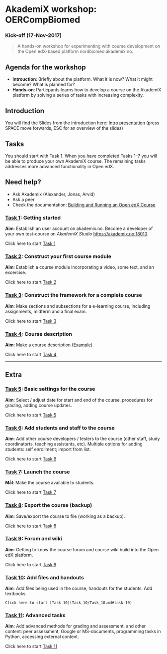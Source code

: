 # AkademiX workshop: OERCompBiomed
### Kick-off   (17-Nov-2017)

> A hands-on workshop for experimenting with course development on the Open edX-based platform nordbiomed.akademix.no.

## Agenda for the workshop

  * **Introuction**: Briefly about the platform. What it is now? What it might become? What is planned for?
  * **Hands-on**: Particpants learns how to develop a course on the AkademiX platform by solving a series of tasks with increasing complexity. 

## Introduction
You will find the Slides from the introduction here: [Intro presentation](http://alexander.lundervold.com/slides/AkademiX-workshop-OERCompBiomed/present_OERCompBiomed_kickoff.html) (press SPACE move forwards, ESC for an overview of the slides)

## Tasks
You should start with Task 1. When you have completed Tasks 1–7 you will be able to produce your own AkademiX course.
The remaining tasks addresses more advanced functionality in Open edX.

## Need help?
   * Ask Akademix (Alexander, Jonas, Arvid)
   * Ask a peer
   * Check the documentation: [Building and Running an Open edX Course](http://edx.readthedocs.io/projects/open-edx-building-and-running-a-course/en/open-release-eucalyptus.master)

### [Task 1](Task_1/Task_1.md#task-1): Getting started
  **Aim**: Establish an user account on akademix.no. Become a developer of your own test-course on *AkademiX Studio* https://akademix.no:18010.
  
  Click here to start [Task 1](Task_1/Task_1.md#task-1)

### [Task 2](Task_2/Task_2.md#task-2): Construct your first course module
  **Aim**: Establish a course module incorporating a video, some text, and an excercise.

  Click here to start [Task 2](Task_2/Task_2.md#task-2)
  
### [Task 3](Task_3/Task_3.md#task-3): Construct the framework for a complete course
  **Aim**: Make sections and subsections for a e-learning course, including assignments, midterm and a final exam.

  Click here to start [Task 3](Task_3/Task_3.md#task-3)

### [Task 4](Task_4/Task_4.md#task-4): Course description
  **Aim**: Make a course description ([Example](https://beta.akademix.no/courses/course-v1:UiBx+ELMED219+January_Elective/about)). 

  Click here to start [Task 4](Task_4/Task_4.md#task-4)


---

## Extra 

### [Task 5](Task_5/Task_5.md#task-5): Basic settings for the course
  **Aim**: Select / adjust date for start and end of the course, procedures for grading, adding course updates.

  Click here to start [Task 5](Task_5/Task_5.md#task-5)

### [Task 6](Task_6/Task_6.md#task-6): Add students and staff to the course
  **Aim**: Add other course developers / testers to the course  (other staff, study coordinatorts, teaching assistants,  etc). Multiple options for adding students: self enrollment; import from list. 

  Click here to start [Task 6](Task_6/Task_6.md#task-6)

### [Task 7](Task_7/Task_7.md#task-7): Launch the course
  **Mål**: Make the course available to students. 

  Click here to start [Task 7](Task_7/Task_7.md#task-7)

### [Task 8](Task_8/Task_8.md#task-8): Export the course (backup)
  **Aim**: Save/export the course to file (working as a backup).

  Click here to start [Task 8](Task_8/Task_8.md#task-8)
  
### [Task 9](Task_9/Task_9.md#task-9): Forum and wiki
  **Aim**: Getting to know the course forum and course wiki build into the Open edX platform.

  Click here to start [Task 9](Task_9/Task_9.md#task-9)

### [Task 10](Task_10/Task_10.md#task-10): Add files and handouts
  **Aim**: Add files being used in the course, handouts for the students. Add textbooks.
  
    Click here to start [Task 10](Task_10/Task_10.md#task-10)

### [Task 11](Task_11/Task_11.md#task-11): Advanced tasks
  **Aim**: Add advanced methods for grading and assessment, and other content: peer assessment, Google or MS-documents, programming tasks in Python, accessing external content.

  Click here to start [Task 11](Task_11/Task_11.md#task-11)


